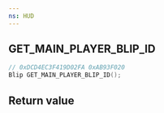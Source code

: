 ```yaml
---
ns: HUD
---
```

## GET_MAIN_PLAYER_BLIP_ID

```c
// 0xDCD4EC3F419D02FA 0xAB93F020
Blip GET_MAIN_PLAYER_BLIP_ID();
```


## Return value
